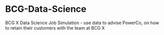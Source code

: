 # BCG-Data-Science
BCG X Data Science Job Simulation - use data to advise PowerCo, on how to retain their customers with the team at BCG X
